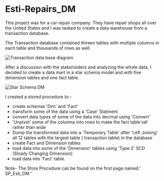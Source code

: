 # Esti-Repairs_DM

This project was for a car repair company. They have repair shops all over the United States and I was tasked to create a data warehouse from a transaction database. 

The Transaction database contained thireen tables with multiple columns in each table and thousands of rows as well.

![Transaction data base diagram](https://user-images.githubusercontent.com/82042663/113946462-1e291c80-97ce-11eb-8b16-c4e88c58b6e7.PNG)


After a discussion with the stakeholders and analyzing the whole data, I decided to create a data mart in a star schema model and with five dimension tables and one fact table.


![Star Schema DM](https://user-images.githubusercontent.com/82042663/113946435-12d5f100-97ce-11eb-9fa5-4b4120981e66.PNG)

I created a stored procedure to:-

-   create schemas 'Dim' and 'Fact'
-   transform some of the data using a 'Case' Statment
-   convert data types of some of the data into decimal using 'Convert' 
-   'Unpivot' some of the columns into rows to make the fact table tall rather than wide       
-   Dump the transformed data into a 'Temporary Table' after 'Left Joining' all 12 tables with the largest table ( transaction table) in the database
-   create Fact and Dimension tables
-   load data into some of the 'Dimension' tables using 'Type 2' SCD (Slowly Changing Dimension)
-   load data into 'Fact' table.


Note- The Store Procedure can be found on the first page named ' SP_Esti_DM '

